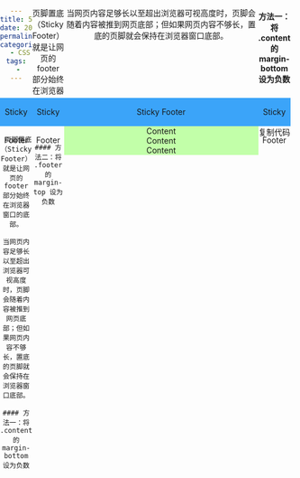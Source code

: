 ```yaml
---
title: 5种footer底部固定
date: 2021-12-17 18:02:57
permalink: /pages/125420/
categories:
  - CSS
tags:
  - 
---
```

页脚置底（Sticky Footer）就是让网页的 footer 部分始终在浏览器窗口的底部。

当网页内容足够长以至超出浏览器可视高度时，页脚会随着内容被推到网页底部；但如果网页内容不够长，置底的页脚就会保持在浏览器窗口底部。

#### 方法一：将 .content 的 margin-bottom 设为负数

```
 页脚置底（Sticky Footer）就是让网页的 footer 部分始终在浏览器窗口的底部。

当网页内容足够长以至超出浏览器可视高度时，页脚会随着内容被推到网页底部；但如果网页内容不够长，置底的页脚就会保持在浏览器窗口底部。

#### 方法一：将 .content 的 margin-bottom 设为负数

```
 
```

#### 方法二：将 .footer 的 margin-top 设为负数

```
<!DOCTYPE html><html lang="en">  <head>    <meta charset="UTF-8" />    <meta name="viewport" content="width=device-width, initial-scale=1.0" />    <meta http-equiv="X-UA-Compatible" content="ie=edge" />    <title>Sticky Footer</title>    <style>      html,      body {        margin: 0;        padding: 0;        height: 100%;        text-align: center;      }      .content {        min-height: 100%;      }      .content-inside {        background-color: #c2ffa9;      }      .footer {        height: 50px;        line-height: 50px; /* 实现文字垂直居中 */        background-color: #3ba4f9;        margin-top: -50px; /* 等于 .footer 高度的相反数 */      }    </style>  </head>  <body>    <div class="content">      <!-- div.content-inside 的高度可以随意设置，亦可根据内容高度自适应 -->      <div class="content-inside">        <!-- content -->        <div>Content</div>        <div>Content</div>        <div>Content</div>      </div>    </div>    <div class="footer">Sticky Footer</div>  </body></html>复制代码
```

#### 方法三：使用 calc() 设置 .content 的高度

```
<!DOCTYPE html><html lang="en">  <head>    <meta charset="UTF-8" />    <meta name="viewport" content="width=device-width, initial-scale=1.0" />    <meta http-equiv="X-UA-Compatible" content="ie=edge" />    <title>Sticky Footer</title>    <style>      html,      body {        margin: 0;        padding: 0;        height: 100%;        text-align: center;      }      .content {        /* 如果 .content 与 .footer 之间有间距，记得减去 */        min-height: calc(100vh - 50px);      }      .content-inside {        background-color: #c2ffa9;      }      .footer {        height: 50px;        line-height: 50px; /* 实现文字垂直居中 */        background-color: #3ba4f9;      }    </style>  </head>  <body>    <div class="content">      <div class="content-inside">        <!-- content -->        <div>Content</div>        <div>Content</div>        <div>Content</div>      </div>    </div>    <div class="footer">Sticky Footer</div>  </body></html>复制代码
```

#### 方法四：使用 Flexbox 弹性布局

```
<!DOCTYPE html><html lang="en">  <head>    <meta charset="UTF-8" />    <meta name="viewport" content="width=device-width, initial-scale=1.0" />    <meta http-equiv="X-UA-Compatible" content="ie=edge" />    <title>Sticky Footer</title>    <style>      html,      body {        margin: 0;        padding: 0;        height: 100%;        text-align: center;      }      body {        min-height: 100%;        display: flex;        flex-direction: column;      }      .content {        flex: 1;      }      .content-inside {        background-color: #c2ffa9;      }      .footer {        /* 这种方案不需要固定 .footer 的高度 */        background-color: #3ba4f9;      }    </style>  </head>  <body>    <div class="content">      <div class="content-inside">        <!-- content -->        <div>Content</div>        <div>Content</div>        <div>Content</div>      </div>    </div>    <div class="footer">Sticky Footer</div>  </body></html>复制代码
```

#### 方法五：使用 Grid 网格布局

```
<!DOCTYPE html><html lang="en">  <head>    <meta charset="UTF-8" />    <meta name="viewport" content="width=device-width, initial-scale=1.0" />    <meta http-equiv="X-UA-Compatible" content="ie=edge" />    <title>Sticky Footer</title>    <style>      html,      body {        margin: 0;        padding: 0;        height: 100%;        text-align: center;      }      body {        min-height: 100%;        display: grid;        grid-template-rows: 1fr auto;      }      .content-inside {        background-color: #c2ffa9;      }      .footer {        grid-row-start: 2;        grid-row-end: 3;        background-color: #3ba4f9;      }    </style>  </head>  <body>    <div class="content">      <div class="content-inside">        <!-- content -->        <div>Content</div>        <div>Content</div>        <div>Content</div>      </div>    </div>    <div class="footer">Sticky Footer</div>  </body></html>复制代码
```

> 转自：https://juejin.cn/post/6966242630795689992
```

#### 方法二：将 .footer 的 margin-top 设为负数

```
<!DOCTYPE html><html lang="en">  <head>    <meta charset="UTF-8" />    <meta name="viewport" content="width=device-width, initial-scale=1.0" />    <meta http-equiv="X-UA-Compatible" content="ie=edge" />    <title>Sticky Footer</title>    <style>      html,      body {        margin: 0;        padding: 0;        height: 100%;        text-align: center;      }      .content {        min-height: 100%;      }      .content-inside {        background-color: #c2ffa9;      }      .footer {        height: 50px;        line-height: 50px; /* 实现文字垂直居中 */        background-color: #3ba4f9;        margin-top: -50px; /* 等于 .footer 高度的相反数 */      }    </style>  </head>  <body>    <div class="content">      <!-- div.content-inside 的高度可以随意设置，亦可根据内容高度自适应 -->      <div class="content-inside">        <!-- content -->        <div>Content</div>        <div>Content</div>        <div>Content</div>      </div>    </div>    <div class="footer">Sticky Footer</div>  </body></html>复制代码
```

#### 方法三：使用 calc() 设置 .content 的高度

```
<!DOCTYPE html><html lang="en">  <head>    <meta charset="UTF-8" />    <meta name="viewport" content="width=device-width, initial-scale=1.0" />    <meta http-equiv="X-UA-Compatible" content="ie=edge" />    <title>Sticky Footer</title>    <style>      html,      body {        margin: 0;        padding: 0;        height: 100%;        text-align: center;      }      .content {        /* 如果 .content 与 .footer 之间有间距，记得减去 */        min-height: calc(100vh - 50px);      }      .content-inside {        background-color: #c2ffa9;      }      .footer {        height: 50px;        line-height: 50px; /* 实现文字垂直居中 */        background-color: #3ba4f9;      }    </style>  </head>  <body>    <div class="content">      <div class="content-inside">        <!-- content -->        <div>Content</div>        <div>Content</div>        <div>Content</div>      </div>    </div>    <div class="footer">Sticky Footer</div>  </body></html>复制代码
```

#### 方法四：使用 Flexbox 弹性布局

```
<!DOCTYPE html><html lang="en">  <head>    <meta charset="UTF-8" />    <meta name="viewport" content="width=device-width, initial-scale=1.0" />    <meta http-equiv="X-UA-Compatible" content="ie=edge" />    <title>Sticky Footer</title>    <style>      html,      body {        margin: 0;        padding: 0;        height: 100%;        text-align: center;      }      body {        min-height: 100%;        display: flex;        flex-direction: column;      }      .content {        flex: 1;      }      .content-inside {        background-color: #c2ffa9;      }      .footer {        /* 这种方案不需要固定 .footer 的高度 */        background-color: #3ba4f9;      }    </style>  </head>  <body>    <div class="content">      <div class="content-inside">        <!-- content -->        <div>Content</div>        <div>Content</div>        <div>Content</div>      </div>    </div>    <div class="footer">Sticky Footer</div>  </body></html>复制代码
```

#### 方法五：使用 Grid 网格布局

```
<!DOCTYPE html><html lang="en">  <head>    <meta charset="UTF-8" />    <meta name="viewport" content="width=device-width, initial-scale=1.0" />    <meta http-equiv="X-UA-Compatible" content="ie=edge" />    <title>Sticky Footer</title>    <style>      html,      body {        margin: 0;        padding: 0;        height: 100%;        text-align: center;      }      body {        min-height: 100%;        display: grid;        grid-template-rows: 1fr auto;      }      .content-inside {        background-color: #c2ffa9;      }      .footer {        grid-row-start: 2;        grid-row-end: 3;        background-color: #3ba4f9;      }    </style>  </head>  <body>    <div class="content">      <div class="content-inside">        <!-- content -->        <div>Content</div>        <div>Content</div>        <div>Content</div>      </div>    </div>    <div class="footer">Sticky Footer</div>  </body></html>复制代码
```

> 转自：https://juejin.cn/post/6966242630795689992
